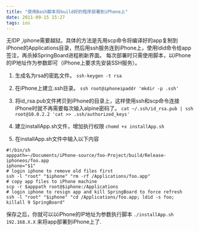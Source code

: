 ```yaml
---
title: "使用Bash脚本将build好的程序部署到iPhone上"
date: 2011-09-15 15:27
tags: ios
---
```


无IDP ,iphone需要越狱。具体的方法是先用scp命令将编译好的app复制到iPhone的Applications目录，然后用ssh服务连到iPhone上，使用ldid命令给app签注，再杀掉SpringBoard进程刷新界面。
每次部署时只需使用脚本，以iPhone的IP地址作为参数即可（iPhone上要求先安装SSH服务）。
<!-- more -->
1. 生成名为rsa的密匙文件。
`ssh-keygen -t rsa`

2. 在iPhone上建立.ssh目录。
`ssh root@iphoneipaddr 'mkdir -p .ssh'`

3. 将id_rsa.pub文件拷贝到iPhone的目录上，这样使用ssh和scp命令连接iPhone时就不再需要每次输入alpine密码了。 
` cat ~/.ssh/id_rsa.pub | ssh root@10.0.2.2 'cat >> .ssh/authorized_keys' `

4. 建立installApp.sh文件，增加执行权限
`chomd +x installApp.sh`

5. 在installApp.sh文件中输入以下内容
```
#!/bin/sh
apppath=~/Documents/iPhone-source/foo-Project/build/Release-iphoneos/foo.app
iphone="$1"
# login iphone to remove old files first
ssh -l "root" "$iphone" "rm -rf /Applications/foo.app"
# copy app files to iPhone machine
scp -r $apppath root@$iphone:/Applications
# login iphone to resign app and kill SpringBoard to force refresh
ssh -l "root" "$iphone" "cd /Applications/foo.app; ldid -s foo; killall 9 SpringBoard"
```

保存之后，你就可以以iPhone的IP地址为参数执行脚本 `./installApp.sh 192.168.X.X` 来将app部署到iPhone上了.